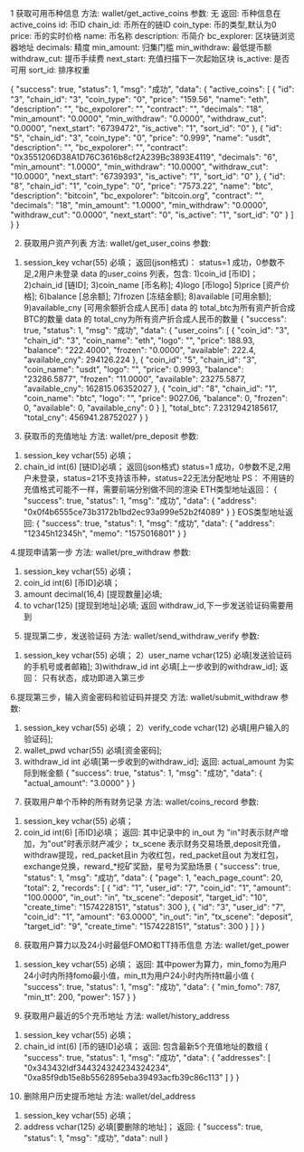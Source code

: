 ﻿1 获取可用币种信息
方法: wallet/get_active_coins
参数: 无
返回: 币种信息在active_coins
id: 币ID
chain_id: 币所在的链ID
coin_type: 币的类型,默认为0
price: 币的实时价格
name: 币名称
description: 币简介
bc_explorer: 区块链浏览器地址
decimals: 精度
min_amount: 归集门槛
min_withdraw: 最低提币额
withdraw_cut: 提币手续费
next_start: 充值扫描下一次起始区块
is_active: 是否可用
sort_id: 排序权重

{
    "success": true,
    "status": 1,
    "msg": "成功",
    "data": {
        "active_coins": [
            {
                "id": "3",
                "chain_id": "3",
                "coin_type": "0",
                "price": "159.56",
                "name": "eth",
                "description": "",
                "bc_expolorer": "",
                "contract": "",
                "decimals": "18",
                "min_amount": "0.0000",
                "min_withdraw": "0.0000",
                "withdraw_cut": "0.0000",
                "next_start": "6739472",
                "is_active": "1",
                "sort_id": "0"
            },
            {
                "id": "5",
                "chain_id": "3",
                "coin_type": "0",
                "price": "0.999",
                "name": "usdt",
                "description": "",
                "bc_expolorer": "",
                "contract": "0x3551206D38A1D76C3616b8cf2A239Bc3893E4119",
                "decimals": "6",
                "min_amount": "1.0000",
                "min_withdraw": "10.0000",
                "withdraw_cut": "10.0000",
                "next_start": "6739393",
                "is_active": "1",
                "sort_id": "0"
            },
            {
                "id": "8",
                "chain_id": "1",
                "coin_type": "0",
                "price": "7573.22",
                "name": "btc",
                "description": "bitcoin",
                "bc_expolorer": "bitcoin.org",
                "contract": "",
                "decimals": "18",
                "min_amount": "1.0000",
                "min_withdraw": "0.0000",
                "withdraw_cut": "0.0000",
                "next_start": "0",
                "is_active": "1",
                "sort_id": "0"
            }
        ]
    }
}


2. 获取用户资产列表
方法: wallet/get_user_coins
参数:
1) session_key vchar(55) 必填；
返回(json格式)：
status=1 成功，0参数不足,2用户未登录
data 的user_coins 列表，包含:
1)coin_id [币ID]；
2)chain_id [链ID];
3)coin_name [币名称];
4)logo      [币logo]
5)price	[资产价格];
6)balance	[总余额];
7)frozen	[冻结金额];
8)available	[可用余额];
9)available_cny [可用余额折合成人民币]
data 的 total_btc为所有资产折合成BTC的数量
data 的 total_cny为所有资产折合成人民币的数量
{
    "success": true,
    "status": 1,
    "msg": "成功",
    "data": {
        "user_coins": [
            {
                "coin_id": "3",
                "chain_id": "3",
                "coin_name": "eth",
                "logo": "",
                "price": 188.93,
                "balance": "222.4000",
                "frozen": "0.0000",
                "available": 222.4,
                "available_cny": 294126.224
            },
            {
                "coin_id": "5",
                "chain_id": "3",
                "coin_name": "usdt",
                "logo": "",
                "price": 0.9993,
                "balance": "23286.5877",
                "frozen": "11.0000",
                "available": 23275.5877,
                "available_cny": 162815.06352027
            },
            {
                "coin_id": "8",
                "chain_id": "1",
                "coin_name": "btc",
                "logo": "",
                "price": 9027.06,
                "balance": 0,
                "frozen": 0,
                "available": 0,
                "available_cny": 0
            }
        ],
        "total_btc": 7.2312942185617,
        "total_cny": 456941.28752027
    }
}

3. 获取币的充值地址
方法: wallet/pre_deposit
参数:
1) session_key vchar(55) 必填；
2) chain_id int(6)	[链ID]必填；
返回(json格式)
status=1 成功，0参数不足,2用户未登录，status=21不支持该币种，status=22无法分配地址
PS： 不用链的充值格式可能不一样，需要前端分别做不同的渲染
ETH类型地址返回：
{
    "success": true,
    "status": 1,
    "msg": "成功",
    "data": {
        "address": "0x0f4b6555ce73b3172b1bd2ec93a999e52b2f4089"
    }
}
EOS类型地址返回:
{
    "success": true,
    "status": 1,
    "msg": "成功",
    "data": {
        "address": "12345h12345h",
        "memo": "1575016801"
    }
}


4.提现申请第一步
方法: wallet/pre_withdraw
参数:
1) session_key vchar(55) 必填；
2) coin_id int(6)	[币ID]必填；
3) amount decimal(16,4)   [提现数量]必填;
4) to     vchar(125)  [提现到地址]必填;
返回
withdraw_id,下一步发送验证码需要用到

5. 提现第二步，发送验证码
方法: wallet/send_withdraw_verify
参数:
1) session_key vchar(55) 必填；
2）user_name   vchar(125) 必填[发送验证码的手机号或者邮箱];
3)withdraw_id   int     必填[上一步收到的withdraw_id];
返回： 只有状态，成功即进入第三步

6.提现第三步，输入资金密码和验证码并提交
方法: wallet/submit_withdraw
参数:
1) session_key vchar(55) 必填；
2）verify_code   vchar(12) 必填[用户输入的验证码];
3) wallet_pwd   vchar(55)   必填[资金密码];
4) withdraw_id   int     必填[第一步收到的withdraw_id];
返回:
actual_amount 为实际到帐金额
{
    "success": true,
    "status": 1,
    "msg": "成功",
    "data": {
        "actual_amount": "3.0000"
    }
}

7. 获取用户单个币种的所有财务记录
方法: wallet/coins_record
参数:
1) session_key vchar(55) 必填；
2) coin_id int(6)	[币ID]必填；
返回:
其中记录中的 in_out 为 "in"时表示财产增加，为"out"时表示财产减少；
tx_scene 表示财务交易场景,deposit充值，withdraw提现，red_packet且in 为收红包，red_packet且out 为发红包，exchange兑换，reward_*挖矿奖励，星号为奖励场景
{
    "success": true,
    "status": 1,
    "msg": "成功",
    "data": {
        "page": 1,
        "each_page_count": 20,
        "total": 2,
        "records": [
            {
                "id": "1",
                "user_id": "7",
                "coin_id": "1",
                "amount": "100.0000",
                "in_out": "in",
                "tx_scene": "deposit",
                "target_id": "10",
                "create_time": "1574228151",
                "status": 300
            },
            {
                "id": "3",
                "user_id": "7",
                "coin_id": "1",
                "amount": "63.0000",
                "in_out": "in",
                "tx_scene": "deposit",
                "target_id": "9",
                "create_time": "1574228151",
                "status": 300
            }
        ]
    }
}

8. 获取用户算力以及24小时最低FOMO和TT持币信息
方法: wallet/get_power
1) session_key vchar(55) 必填；
返回:
其中power为算力，min_fomo为用户24小时内所持fomo最小值，min_tt为用户24小时内所持tt最小值
{
    "success": true,
    "status": 1,
    "msg": "成功",
    "data": {
        "min_fomo": 787,
        "min_tt": 200,
        "power": 157
    }
}

9. 获取用户最近的5个充币地址
方法: wallet/history_address
1) session_key vchar(55) 必填；
2) chain_id int(6)	[币的链ID]必填；
返回:
包含最新5个充值地址的数组
{
    "success": true,
    "status": 1,
    "msg": "成功",
    "data": {
        "addresses": [
            "0x343432ldf344324324234324234",
            "0xa85f9db15e8b5562895eba39493acfb39c86c113"
        ]
    }
}

10. 删除用户历史提币地址
方法: wallet/del_address
1) session_key vchar(55) 必填；
2) address vchar(125)	必填[要删除的地址]；
返回:
{
    "success": true,
    "status": 1,
    "msg": "成功",
    "data": null
}
